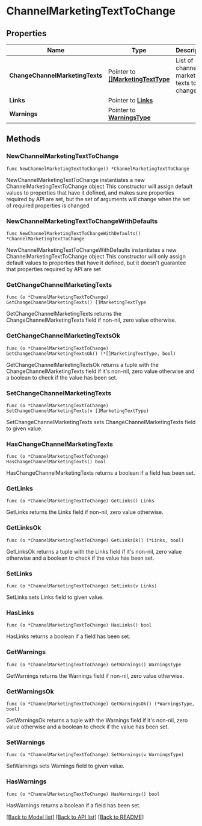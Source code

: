# ChannelMarketingTextToChange

## Properties

Name | Type | Description | Notes
------------ | ------------- | ------------- | -------------
**ChangeChannelMarketingTexts** | Pointer to [**[]MarketingTextType**](MarketingTextType.md) | List of channel marketing texts to be changed. | [optional] 
**Links** | Pointer to [**Links**](Links.md) |  | [optional] 
**Warnings** | Pointer to [**WarningsType**](WarningsType.md) |  | [optional] 

## Methods

### NewChannelMarketingTextToChange

`func NewChannelMarketingTextToChange() *ChannelMarketingTextToChange`

NewChannelMarketingTextToChange instantiates a new ChannelMarketingTextToChange object
This constructor will assign default values to properties that have it defined,
and makes sure properties required by API are set, but the set of arguments
will change when the set of required properties is changed

### NewChannelMarketingTextToChangeWithDefaults

`func NewChannelMarketingTextToChangeWithDefaults() *ChannelMarketingTextToChange`

NewChannelMarketingTextToChangeWithDefaults instantiates a new ChannelMarketingTextToChange object
This constructor will only assign default values to properties that have it defined,
but it doesn't guarantee that properties required by API are set

### GetChangeChannelMarketingTexts

`func (o *ChannelMarketingTextToChange) GetChangeChannelMarketingTexts() []MarketingTextType`

GetChangeChannelMarketingTexts returns the ChangeChannelMarketingTexts field if non-nil, zero value otherwise.

### GetChangeChannelMarketingTextsOk

`func (o *ChannelMarketingTextToChange) GetChangeChannelMarketingTextsOk() (*[]MarketingTextType, bool)`

GetChangeChannelMarketingTextsOk returns a tuple with the ChangeChannelMarketingTexts field if it's non-nil, zero value otherwise
and a boolean to check if the value has been set.

### SetChangeChannelMarketingTexts

`func (o *ChannelMarketingTextToChange) SetChangeChannelMarketingTexts(v []MarketingTextType)`

SetChangeChannelMarketingTexts sets ChangeChannelMarketingTexts field to given value.

### HasChangeChannelMarketingTexts

`func (o *ChannelMarketingTextToChange) HasChangeChannelMarketingTexts() bool`

HasChangeChannelMarketingTexts returns a boolean if a field has been set.

### GetLinks

`func (o *ChannelMarketingTextToChange) GetLinks() Links`

GetLinks returns the Links field if non-nil, zero value otherwise.

### GetLinksOk

`func (o *ChannelMarketingTextToChange) GetLinksOk() (*Links, bool)`

GetLinksOk returns a tuple with the Links field if it's non-nil, zero value otherwise
and a boolean to check if the value has been set.

### SetLinks

`func (o *ChannelMarketingTextToChange) SetLinks(v Links)`

SetLinks sets Links field to given value.

### HasLinks

`func (o *ChannelMarketingTextToChange) HasLinks() bool`

HasLinks returns a boolean if a field has been set.

### GetWarnings

`func (o *ChannelMarketingTextToChange) GetWarnings() WarningsType`

GetWarnings returns the Warnings field if non-nil, zero value otherwise.

### GetWarningsOk

`func (o *ChannelMarketingTextToChange) GetWarningsOk() (*WarningsType, bool)`

GetWarningsOk returns a tuple with the Warnings field if it's non-nil, zero value otherwise
and a boolean to check if the value has been set.

### SetWarnings

`func (o *ChannelMarketingTextToChange) SetWarnings(v WarningsType)`

SetWarnings sets Warnings field to given value.

### HasWarnings

`func (o *ChannelMarketingTextToChange) HasWarnings() bool`

HasWarnings returns a boolean if a field has been set.


[[Back to Model list]](../README.md#documentation-for-models) [[Back to API list]](../README.md#documentation-for-api-endpoints) [[Back to README]](../README.md)


